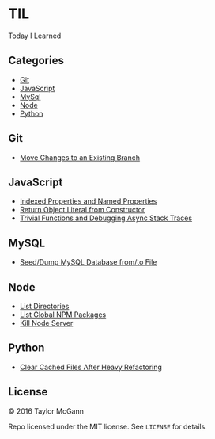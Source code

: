 # TIL
Today I Learned

## Categories
- [Git](#git)
- [JavaScript](#javascript)
- [MySql](#mysql)
- [Node](#node)
- [Python](#python)

## Git
- [Move Changes to an Existing Branch](git/rebase-changes-to-existing-branch.md)
 
## JavaScript
- [Indexed Properties and Named Properties](javascript/indexed-properties-and-named-properties.md)
- [Return Object Literal from Constructor](javascript/return-object-literal-from-constructor.md)
- [Trivial Functions and Debugging Async Stack Traces](javascript/trivial-functions-and-debugging-async-stack-traces.md)

## MySQL
- [Seed/Dump MySQL Database from/to File](mysql/seed-mysql-database-from-file.md)

## Node
- [List Directories](node/list-directories.md)
- [List Global NPM Packages](node/list-global-npm-packages.md)
- [Kill Node Server](node/kill-node-server.md)

## Python
- [Clear Cached Files After Heavy Refactoring](python/clear-cached-files-after-heavy-refactoring.md)

## License
&copy; 2016 Taylor McGann

Repo licensed under the MIT license. See `LICENSE` for details.
